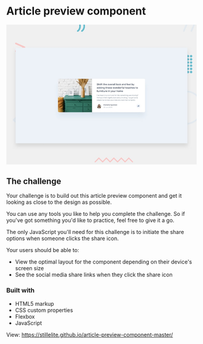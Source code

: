 # Article preview component

![Design preview for the Article preview component coding challenge](./design/desktop-preview.jpg)


## The challenge

Your challenge is to build out this article preview component and get it looking as close to the design as possible.

You can use any tools you like to help you complete the challenge. So if you've got something you'd like to practice, feel free to give it a go.

The only JavaScript you'll need for this challenge is to initiate the share options when someone clicks the share icon.

Your users should be able to: 

- View the optimal layout for the component depending on their device's screen size
- See the social media share links when they click the share icon

### Built with

- HTML5 markup
- CSS custom properties
- Flexbox
- JavaScript

View: https://stillelite.github.io/article-preview-component-master/
